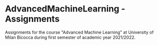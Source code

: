 # AdvancedMachineLearning - Assignments
Assignments for the course "Advanced Machine Learning" at University of Milan Bicocca during first semester of academic year 2021/2022.
